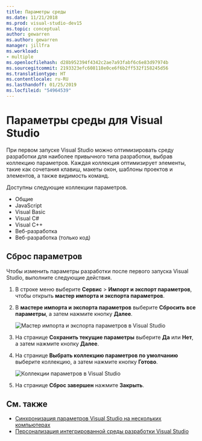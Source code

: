 ```yaml
---
title: Параметры среды
ms.date: 11/21/2018
ms.prod: visual-studio-dev15
ms.topic: conceptual
author: gewarren
ms.author: gewarren
manager: jillfra
ms.workload:
- multiple
ms.openlocfilehash: d28b952394f4342c2ae7a93fabf6c6e83d97974b
ms.sourcegitcommit: 2193323efc608118e0ce6f6b2ff532f158245d56
ms.translationtype: HT
ms.contentlocale: ru-RU
ms.lasthandoff: 01/25/2019
ms.locfileid: "54964539"
---
```

# <a name="environment-settings-for-visual-studio"></a>Параметры среды для Visual Studio

При первом запуске Visual Studio можно оптимизировать среду разработки для наиболее привычного типа разработки, выбрав коллекцию параметров. Каждая коллекция оптимизирует элементы, такие как сочетания клавиш, макеты окон, шаблоны проектов и элементов, а также видимость команд.

Доступны следующие коллекции параметров.

- Общие
- JavaScript
- Visual Basic
- Visual C#
- Visual C++
- Веб-разработка
- Веб-разработка (только код)

## <a name="reset-settings"></a>Сброс параметров

Чтобы изменить параметры разработки после первого запуска Visual Studio, выполните следующие действия.

1. В строке меню выберите **Сервис** > **Импорт и экспорт параметров**, чтобы открыть **мастер импорта и экспорта параметров**.

1. В **мастере импорта и экспорта параметров** выберите **Сбросить все параметры**, а затем нажмите кнопку **Далее**.

   ![Мастер импорта и экспорта параметров в Visual Studio](media/reset-all-settings.png)

1. На странице **Сохранить текущие параметры** выберите **Да** или **Нет**, а затем нажмите кнопку **Далее**.

1. На странице **Выбрать коллекцию параметров по умолчанию** выберите коллекцию, а затем нажмите кнопку **Готово**.

   ![Коллекции параметров в Visual Studio](media/settings-collections.png)

1. На странице **Сброс завершен** нажмите **Закрыть**.

## <a name="see-also"></a>См. также

- [Синхронизация параметров Visual Studio на нескольких компьютерах](synchronized-settings-in-visual-studio.md)
- [Персонализация интегрированной среды разработки Visual Studio](personalizing-the-visual-studio-ide.md)